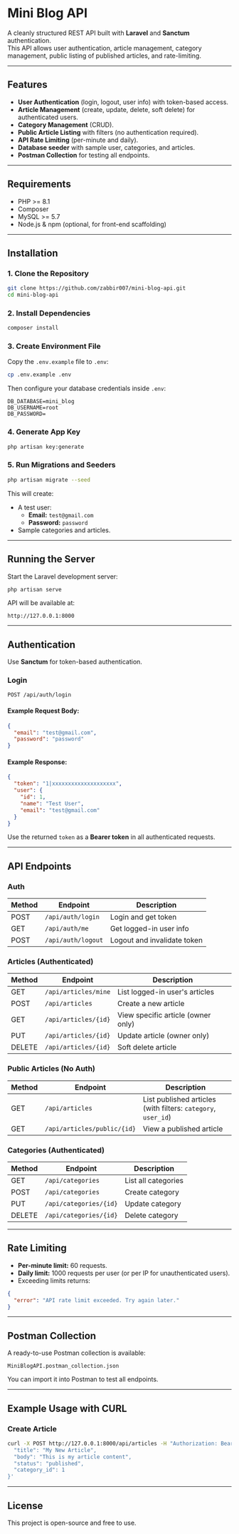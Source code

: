 # Mini Blog API

A cleanly structured REST API built with **Laravel** and **Sanctum** authentication.  
This API allows user authentication, article management, category management, public listing of published articles, and rate-limiting.

---

## **Features**
- **User Authentication** (login, logout, user info) with token-based access.
- **Article Management** (create, update, delete, soft delete) for authenticated users.
- **Category Management** (CRUD).
- **Public Article Listing** with filters (no authentication required).
- **API Rate Limiting** (per-minute and daily).
- **Database seeder** with sample user, categories, and articles.
- **Postman Collection** for testing all endpoints.

---

## **Requirements**
- PHP >= 8.1
- Composer
- MySQL >= 5.7
- Node.js & npm (optional, for front-end scaffolding)

---

## **Installation**
### 1. Clone the Repository
```bash
git clone https://github.com/zabbir007/mini-blog-api.git
cd mini-blog-api
```

### 2. Install Dependencies
```bash
composer install
```

### 3. Create Environment File
Copy the `.env.example` file to `.env`:
```bash
cp .env.example .env
```
Then configure your database credentials inside `.env`:
```
DB_DATABASE=mini_blog
DB_USERNAME=root
DB_PASSWORD=
```

### 4. Generate App Key
```bash
php artisan key:generate
```

### 5. Run Migrations and Seeders
```bash
php artisan migrate --seed
```

This will create:
- A test user:
  - **Email:** `test@gmail.com`
  - **Password:** `password`
- Sample categories and articles.

---

## **Running the Server**
Start the Laravel development server:
```bash
php artisan serve
```
API will be available at:  
```
http://127.0.0.1:8000
```

---

## **Authentication**
Use **Sanctum** for token-based authentication.

### **Login**
```http
POST /api/auth/login
```
#### Example Request Body:
```json
{
  "email": "test@gmail.com",
  "password": "password"
}
```
#### Example Response:
```json
{
  "token": "1|xxxxxxxxxxxxxxxxxxxx",
  "user": {
    "id": 1,
    "name": "Test User",
    "email": "test@gmail.com"
  }
}
```

Use the returned `token` as a **Bearer token** in all authenticated requests.

---

## **API Endpoints**
### **Auth**
| Method | Endpoint         | Description            |
|--------|------------------|------------------------|
| POST   | `/api/auth/login` | Login and get token    |
| GET    | `/api/auth/me`    | Get logged-in user info |
| POST   | `/api/auth/logout`| Logout and invalidate token |

### **Articles (Authenticated)**
| Method | Endpoint                  | Description                  |
|--------|---------------------------|------------------------------|
| GET    | `/api/articles/mine`      | List logged-in user's articles |
| POST   | `/api/articles`           | Create a new article         |
| GET    | `/api/articles/{id}`      | View specific article (owner only) |
| PUT    | `/api/articles/{id}`      | Update article (owner only)  |
| DELETE | `/api/articles/{id}`      | Soft delete article          |

### **Public Articles (No Auth)**
| Method | Endpoint                        | Description                 |
|--------|---------------------------------|-----------------------------|
| GET    | `/api/articles`                 | List published articles (with filters: `category`, `user_id`) |
| GET    | `/api/articles/public/{id}`     | View a published article    |

### **Categories (Authenticated)**
| Method | Endpoint               | Description         |
|--------|------------------------|---------------------|
| GET    | `/api/categories`      | List all categories |
| POST   | `/api/categories`      | Create category     |
| PUT    | `/api/categories/{id}` | Update category     |
| DELETE | `/api/categories/{id}` | Delete category     |

---

## **Rate Limiting**
- **Per-minute limit:** 60 requests.
- **Daily limit:** 1000 requests per user (or per IP for unauthenticated users).
- Exceeding limits returns:
```json
{
  "error": "API rate limit exceeded. Try again later."
}
```

---

## **Postman Collection**
A ready-to-use Postman collection is available:
```
MiniBlogAPI.postman_collection.json
```
You can import it into Postman to test all endpoints.

---

## **Example Usage with CURL**
### Create Article
```bash
curl -X POST http://127.0.0.1:8000/api/articles -H "Authorization: Bearer <TOKEN>" -H "Content-Type: application/json" -d '{
  "title": "My New Article",
  "body": "This is my article content",
  "status": "published",
  "category_id": 1
}'
```

---

## **License**
This project is open-source and free to use.
